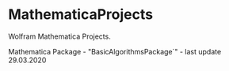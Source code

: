 # MathematicaProjects
Wolfram Mathematica Projects.

Mathematica Package - "BasicAlgorithmsPackage`" - last update 29.03.2020
